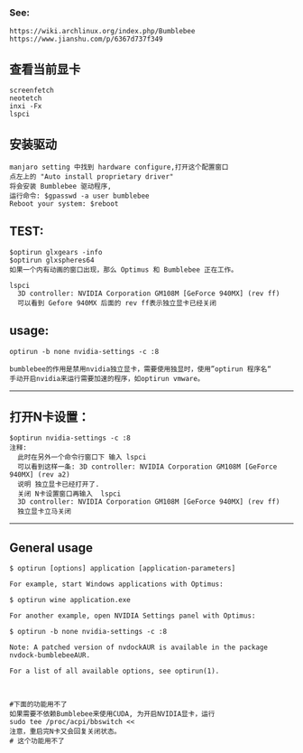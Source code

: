 ### See:
    https://wiki.archlinux.org/index.php/Bumblebee
    https://www.jianshu.com/p/6367d737f349
  
##  查看当前显卡
    screenfetch  
    neotetch  
    inxi -Fx  
    lspci  
   
## 安装驱动
    manjaro setting 中找到 hardware configure,打开这个配置窗口  
    点左上的 "Auto install proprietary driver"  
    将会安装 Bumblebee 驱动程序,   
    运行命令: $gpasswd -a user bumblebee
    Reboot your system: $reboot
  
##  TEST:
    $optirun glxgears -info
    $optirun glxspheres64
    如果一个内有动画的窗口出现，那么 Optimus 和 Bumblebee 正在工作。
  
    lspci
      3D controller: NVIDIA Corporation GM108M [GeForce 940MX] (rev ff)
      可以看到 Gefore 940MX 后面的 rev ff表示独立显卡已经关闭
  
##  usage:
    optirun -b none nvidia-settings -c :8
  
    bumblebee的作用是禁用nvidia独立显卡，需要使用独显时，使用”optirun 程序名“ 
    手动开启nvidia来运行需要加速的程序，如optirun vmware。
   
   ------------------

## 打开N卡设置：
    $optirun nvidia-settings -c :8
    注释: 
      此时在另外一个命令行窗口下 输入 lspci
      可以看到这样一条: 3D controller: NVIDIA Corporation GM108M [GeForce 940MX] (rev a2)
      说明 独立显卡已经打开了.
      关闭 N卡设置窗口再输入  lspci
      3D controller: NVIDIA Corporation GM108M [GeForce 940MX] (rev ff)
      独立显卡立马关闭
   
----------------------------------
## General usage

    $ optirun [options] application [application-parameters]

    For example, start Windows applications with Optimus:

    $ optirun wine application.exe

    For another example, open NVIDIA Settings panel with Optimus:

    $ optirun -b none nvidia-settings -c :8

    Note: A patched version of nvdockAUR is available in the package nvdock-bumblebeeAUR.

    For a list of all available options, see optirun(1). 
   
   
 
    #下面的功能用不了
    如果需要不依赖Bumblebee来使用CUDA, 为开启NVIDIA显卡，运行
    sudo tee /proc/acpi/bbswitch <<  
    注意，重启完N卡又会回复关闭状态。
    # 这个功能用不了

   
   
